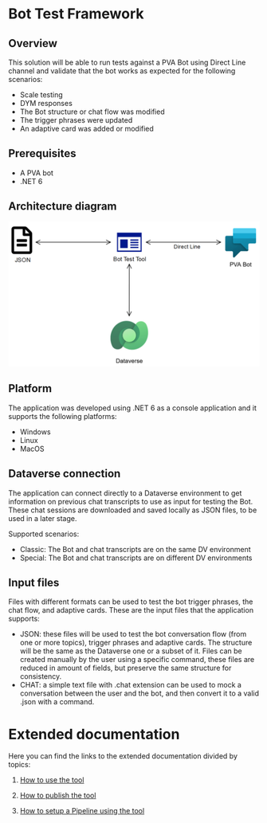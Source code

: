 # Bot Test Framework

## Overview
This solution will be able to run tests against a PVA Bot using Direct Line channel and validate that the bot works as expected for the following scenarios:
- Scale testing
- DYM responses
- The Bot structure or chat flow was modified
- The trigger phrases were updated
- An adaptive card was added or modified

## Prerequisites

- A PVA bot
- .NET 6

## Architecture diagram

![image](./Images/architecture-diagram.png)

## Platform
The application was developed using .NET 6 as a console application and it supports the following platforms:
- Windows
- Linux
- MacOS

## Dataverse connection
The application can connect directly to a Dataverse environment to get information on previous chat transcripts to use as input for testing the Bot. These chat sessions are downloaded and saved locally as JSON files, to be used in a later stage. 

Supported scenarios:
- Classic: The Bot and chat transcripts are on the same DV environment
- Special: The Bot and chat transcripts are on different DV environments

## Input files
Files with different formats can be used to test the bot trigger phrases, the chat flow, and adaptive cards. These are the input files that the application supports:

- JSON: these files will be used to test the bot conversation flow (from one or more topics), trigger phrases and adaptive cards. The structure will be the same as the Dataverse one or a subset of it. Files can be created manually by the user using a specific command, these files are reduced in amount of fields, but preserve the same structure for consistency.
- CHAT: a simple text file with .chat extension can be used to mock a conversation between the user and the bot, and then convert it to a valid .json with a command.

# Extended documentation

Here you can find the links to the extended documentation divided by topics:

1. [How to use the tool](./TOOL_USAGE.MD)

2. [How to publish the tool](./PUBLISH.MD)

3. [How to setup a Pipeline using the tool](./SETUP_PIPELINE.MD)
